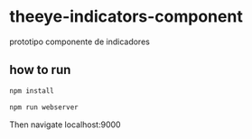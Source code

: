 # theeye-indicators-component
prototipo componente de indicadores

## how to run

```bash
npm install

npm run webserver
```


Then navigate localhost:9000
